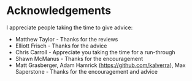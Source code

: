 Acknowledgements
================

I appreciate people taking the time to give advice:

- Matthew Taylor - Thanks for the reviews
- Elliott Frisch - Thanks for the advice
- Chris Carroll - Appreciate you taking the time for a run-through
- Shawn McManus - Thanks for the encouragement
- Matt Grasberger, Adam Hamrick (https://github.com/kalverra), Max Saperstone - Thanks for the encouragement and advice